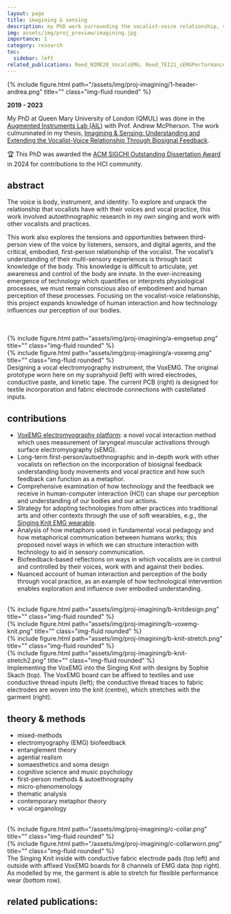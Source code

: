 ```yaml
---
layout: page
title: imagining & sensing
description: my PhD work surrounding the vocalist-voice relationship, vocal embodiment and perception
img: assets/img/proj_preview/imagining.jpg
importance: 1
category: research
toc:
  sidebar: left
related_publications: Reed_NIME20_VocalsEMG, Reed_TEI21_sEMGPerformance, Reed_TEI22_EmbodiedSingingDC, Reed_AHs22_SingingKnit, Reed_CHI22_SensorySketching, Reed_CHI22_CommunicatingBodies, Reed_NIME22_Microphenomenology, Reed_PhD_ImaginingSensing, Reed_TEI23_BodyAsSound, Reed_CHI23_BodyLutherie, Reed_CHI23_VocalMetaphor, Reed_MSX_AAFVocalAccuracy
---
```


<div class="row">
    <div class="col-sm mt-3 mt-md-0">
    {% include figure.html path="/assets/img/proj-imagining/1-header-andrea.png" title="" class="img-fluid rounded" %}
    </div>
</div>

**2019 - 2023**

My PhD at Queen Mary University of London (QMUL) was done in the [Augmented Instruments Lab (AIL)](http://instrumentslab.org/) with Prof. Andrew McPherson. The work culmuninated in my thesis, [Imagining & Sensing: Understanding and Extending the Vocalist-Voice Relationship Through Biosignal Feedback](https://www.courtneynreed.com/assets/pdf/Reed_PhD_ImaginingSensing.pdf).

🏆 This PhD was awarded the [ACM SIGCHI Outstanding Dissertation Award](https://www.courtneynreed.com/blog/2024/dissertationaward/) in 2024 for contributions to the HCI community.

## abstract

The voice is body, instrument, and identity: To explore and unpack the relationship that vocalists have with their voices and vocal practice, this work involved autoethnographic research in my own singing and work with other vocalists and practices. 

This work also explores the tensions and opportunities between third-person view of the voice by listeners, sensors, and digital agents, and the critical, embodied, first-person relationship of the vocalist. The vocalist’s understanding of their multi-sensory experiences is through tacit knowledge of the body. This knowledge is difficult to articulate, yet awareness and control of the body are innate. In the ever-increasing emergence of technology which quantifies or interprets physiological processes, we must remain conscious also of embodiment and human perception of these processes. Focusing on the vocalist-voice relationship, this project expands knowledge of human interaction and how technology influences our perception of our bodies.
<br>

<div class="row justify-content-sm-center">
    <div class="col-sm-6 mt-3 mt-md-0">
        <br><br>
        {% include figure.html path="assets/img/proj-imagining/a-emgsetup.png" title="" class="img-fluid rounded" %}
    </div>
    <div class="col-sm-6 mt-3 mt-md-0">
        {% include figure.html path="assets/img/proj-imagining/a-voxemg.png" title="" class="img-fluid rounded" %}
    </div>
</div>
<div class="caption">
    Designing a vocal electromyography instrument, the VoxEMG. The original prototype worn here on my suprahyoid (left) with wired electrodes, conductive paste, and kinetic tape. The current PCB (right) is designed for textile incorporation and fabric electrode connections with castellated inputs.
</div>

## contributions 

* [VoxEMG electromyography platform](https://www.courtneynreed.com/projects/2_voxemg/): a novel vocal interaction method which uses measurement of laryngeal muscular
activations through surface electromyography (sEMG). 
* Long-term first-person/autoethnographic and in-depth work with other vocalists on reflection on the incorporation of biosignal feedback understanding body movements and vocal practice and how such feedback can function as a metaphor.
* Comprehensive examination of how technology and the feedback we receive in human-computer interaction (HCI) can shape our perception and understanding of our bodies and our actions.
* Strategy for adopting technologies from other practices into traditional arts and other contexts through the use of soft wearables, e.g., the [Singing Knit EMG wearable](http://localhost:4000/assets/pdf/Reed_AHs22_SingingKnit.pdf).
* Analysis of how metaphors used in fundamental vocal pedagogy and how metaphorical communication between humans works; this proposed novel ways in which we can structure interaction with technology to aid in sensory communication.
* Biofeedback-based reflections on ways in which vocalists are in control and controlled by their voices, work with and against their bodies.
* Nuanced account of human interaction and perception of the body through vocal practice, as an example of how technological intervention enables exploration and influence over embodied understanding. 
<br><br>

<div class="row">
    <div class="col-sm mt-3 mt-md-0">
        {% include figure.html path="assets/img/proj-imagining/b-knitdesign.png" title="" class="img-fluid rounded" %}
    </div>
</div>
<div class="row">
    <div class="col-sm mt-3 mt-md-0">
        {% include figure.html path="assets/img/proj-imagining/b-voxemg-knit.png" title="" class="img-fluid rounded" %}
    </div>
    <div class="col-sm mt-3 mt-md-0">
        {% include figure.html path="assets/img/proj-imagining/b-knit-stretch.png" title="" class="img-fluid rounded" %}
    </div>
    <div class="col-sm mt-3 mt-md-0">
        {% include figure.html path="assets/img/proj-imagining/b-knit-stretch2.png" title="" class="img-fluid rounded" %}
    </div>
</div>
<div class="caption">
    Implementing the VoxEMG into the Singing Knit with designs by Sophie Skach (top). The VoxEMG board can be affixed to textiles and use conductive thread inputs (left); the conductive thread traces to fabric electrodes are woven into the knit (centre), which stretches with the garment (right).
</div>

## theory & methods

* mixed-methods
* electromyography (EMG) biofeedback
* entanglement theory
* agential realism
* somaesthetics and soma design
* cognitive science and music psychology
* first-person methods & autoethnography
* micro-phenomenology
* thematic analysis 
* contemporary metaphor theory
* vocal organology
<br><br>

<div class="row">
    <div class="col-sm mt-3 mt-md-0">
    {% include figure.html path="/assets/img/proj-imagining/c-collar.png" title="" class="img-fluid rounded" %}
    </div>
</div>
<div class="row">
    <div class="col-sm mt-3 mt-md-0">
    {% include figure.html path="/assets/img/proj-imagining/c-collarworn.png" title="" class="img-fluid rounded" %}
    </div>
</div>
<div class="caption">
    The Singing Knit inside with conductive fabric electrode pads (top left) and outside with affixed VoxEMG boards for 8 channels of EMG data (top right). As modelled by me, the garment is able to stretch for flexible performance wear (bottom row).
</div>

## related publications:
